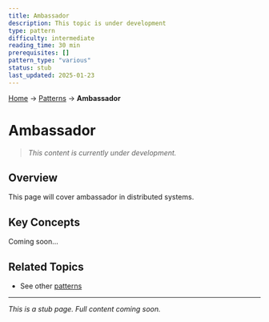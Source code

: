 ```yaml
---
title: Ambassador
description: This topic is under development
type: pattern
difficulty: intermediate
reading_time: 30 min
prerequisites: []
pattern_type: "various"
status: stub
last_updated: 2025-01-23
---
```


<!-- Navigation -->
[Home](../index.md) → [Patterns](index.md) → **Ambassador**

# Ambassador

> *This content is currently under development.*

## Overview

This page will cover ambassador in distributed systems.

## Key Concepts

Coming soon...

## Related Topics

- See other [patterns](index.md)

---

*This is a stub page. Full content coming soon.*
